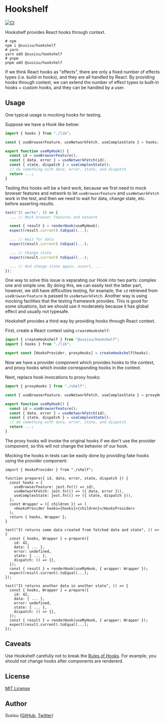 # Hookshelf

[![CI](https://github.com/susisu/hookshelf/workflows/CI/badge.svg)](https://github.com/susisu/hookshelf/actions?query=workflow%3ACI)

Hookshelf provides React hooks through context.

``` shell
# npm
npm i @susisu/hookshelf
# yarn
yarn add @susisu/hookshelf
# pnpm
pnpm add @susisu/hookshelf
```

If we think React hooks as "effects", there are only a fixed number of effects types (i.e. build-in hooks), and they are all handled by React.
By providing hooks through context, we can extend the number of effect types to built-in hooks + custom hooks, and they can be handled by a user.

## Usage
One typical usage is mocking hooks for testing.

Suppose we have a Hook like below:

``` ts
import { hooks } from "./lib";

const { useBrowserFeature, useNetworkFetch, useComplexState } = hooks;

export function useMyHook() {
  const id = useBrowserFeature();
  const { data, error } = useNetworkFetch(id);
  const { state, dispatch } = useComplexState();
  // do something with data, error, state, and dispatch
  return ...;
}
```

Testing this hooks will be a hard work, because we first need to mock browser features and network to let `useBrowserFeature` and `useNetworkFetch` work in the test, and then we need to wait for data, change state, etc. before asserting results.

``` ts
test("It works", () => {
  ... // Mock browser features and network

  const { result } = renderHook(useMyHook);
  expect(result.current).toEqual(...);

  ... // Wait for data
  expect(result.current).toEqual(...);

  ... // Change state
  expect(result.current).toEqual(...);

  ... // And change state again, assert, ...
});
```

One way to solve this issue is separating our Hook into two parts: complex one and simple one. By doing this, we can easily test the latter part, however, we still have difficulties testing, for example, the `id` retrieved from `useBrowserFeature` is passed to `useNetworkFetch`.
Another way is using mocking facilities that the testing framework provides. This is good for some situations, but we should use it moderately because it has global effect and usually not typesafe.

Hookshelf provides a third way by providing hooks through React context.

First, create a React context using `createHookshelf`:

``` ts
import { createHookshelf } from "@susisu/hookshelf";
import { hooks } from "./lib";

export const [HooksProvider, proxyHooks] = createHookshelf(hooks);
```

Now we have a provider component which provides hooks to the context, and proxy hooks which invoke corresponding hooks in the context.

Next, replace hook invocations to proxy hooks:

``` ts
import { proxyHooks } from "./shelf";

const { useBrowserFeature, useNetworkFetch, useComplexState } = proxyHooks;

export function useMyHook() {
  const id = useBrowserFeature();
  const { data, error } = useNetworkFetch(id);
  const { state, dispatch } = useComplexState();
  // do something with data, error, state, and dispatch
  return ...;
}
```

The proxy hooks will invoke the original hooks if we don't use the provider component, so this will not change the behavior of our hook.

Mocking the hooks in tests can be easily done by providing fake hooks using the provider component:

``` tsx
import { HooksProvider } from "./shelf";

function prepare({ id, data, error, state, dispatch }) {
  const hooks = {
    useBrowserFeature: jest.fn(() => id),
    useNetworkFetch: jest.fn(() => ({ data, error })),
    useComplexState: jest.fn(() => ({ state, dispatch })),
  };
  const Wrapper = ({ children }) => (
    <HooksProvider hooks={hooks}>{children}</HooksProvider>
  );
  return { hooks, Wrapper };
}

test("It returns some data created from fetched data and state", () => {
  const { hooks, Wrapper } = prepare({
    id: 42,
    data: { ... },
    error: undefined,
    state: { ... },
    dispatch: () => {},
  });
  const { result } = renderHook(useMyHook, { wrapper: Wrapper });
  expect(result.current).toEqual(...);
});

test("It returns another data in another state", () => {
  const { hooks, Wrapper } = prepare({
    id: 42,
    data: { ... },
    error: undefined,
    state: { ... },
    dispatch: () => {},
  });
  const { result } = renderHook(useMyHook, { wrapper: Wrapper });
  expect(result.current).toEqual(...);
});
```

## Caveats
Use Hookshelf carefully not to break the [Rules of Hooks](https://reactjs.org/docs/hooks-rules.html).
For example, you should not change hooks after components are rendererd.

## License

[MIT License](http://opensource.org/licenses/mit-license.php)

## Author

Susisu ([GitHub](https://github.com/susisu), [Twitter](https://twitter.com/susisu2413))
